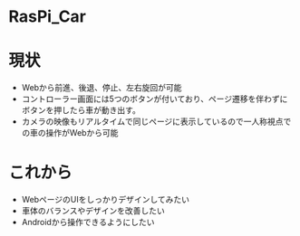 # RasPi_Car
# 現状
- Webから前進、後退、停止、左右旋回が可能
- コントローラー画面には5つのボタンが付いており、ページ遷移を伴わずにボタンを押したら車が動き出す。
- カメラの映像もリアルタイムで同じページに表示しているので一人称視点での車の操作がWebから可能

# これから
- WebページのUIをしっかりデザインしてみたい
- 車体のバランスやデザインを改善したい
- Androidから操作できるようにしたい
